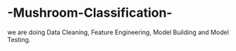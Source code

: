 # -Mushroom-Classification-
we are doing Data Cleaning, Feature Engineering, Model Building and Model Testing.
